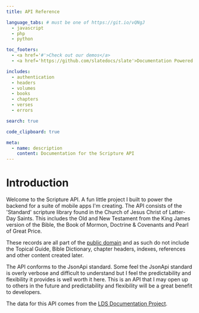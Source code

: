 ```yaml
---
title: API Reference

language_tabs: # must be one of https://git.io/vQNgJ
  - javascript
  - php
  - python

toc_footers:
  - <a href='#'>Check out our demos</a>
  - <a href='https://github.com/slatedocs/slate'>Documentation Powered by Slate</a>

includes:
  - authentication
  - headers
  - volumes
  - books
  - chapters
  - verses
  - errors

search: true

code_clipboard: true

meta:
  - name: description
    content: Documentation for the Scripture API
---
```


# Introduction

Welcome to the Scripture API. A fun little project I built to power the backend for a suite of mobile apps I'm creating. The API consists of the 'Standard' scripture library found in the Church of Jesus Christ of Latter-Day Saints. This includes the Old and New Testament from the King James version of the Bible, the Book of Mormon, Doctrine & Covenants and Pearl of Great Price.

These records are all part of the [public domain](https://en.wikipedia.org/wiki/Public_domain) and as such do not include the Topical Guide, Bible Dictionary, chapter headers, indexes, references and other content created later.

The API conforms to the JsonApi standard. Some feel the JsonApi standard is overly verbose and difficult to understand but I feel the predictability and flexibility it provides is well worth it here. This is an API that I may open up to others in the future and predictability and flexibility will be a great benefit to developers.

The data for this API comes from the [LDS Documentation Project](https://scriptures.nephi.org/).
